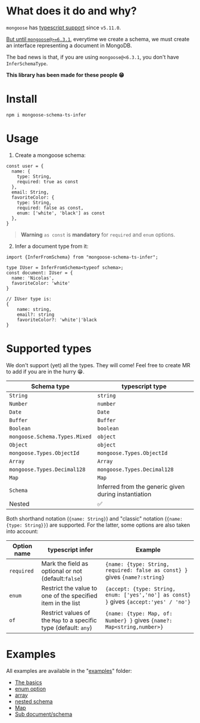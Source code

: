 # What does it do and why?

`mongoose` has [typescript support](https://mongoosejs.com/docs/typescript.html) since `v5.11.0`.

[But until `mongoose@>=6.3.1`](https://mongoosejs.com/docs/typescript/schemas.html), everytime we create a schema, we must create an interface representing a document in MongoDB.

The bad news is that, if you are using `mongoose@<6.3.1`, you don't have `InferSchemaType`. 

**This library has been made for these people 😁**

# Install

```
npm i mongoose-schema-ts-infer
```

# Usage

1. Create a mongoose schema:

```
const user = {
  name: {
    type: String, 
    required: true as const
  },
  email: String,
  favoriteColor: {
    type: String, 
    required: false as const, 
    enum: ['white', 'black'] as const
  },
}
```

> **Warning**
> `as const` is **mandatory** for `required` and `enum` options.

2. Infer a document type from it:

```
import {InferFromSchema} from "mongoose-schema-ts-infer";

type IUser = InferFromSchema<typeof schema>;
const document: IUser = {
  name: 'Nicolas',
  favoriteColor: 'white'
}

// IUser type is:
{ 
    name: string, 
    email?: string
    favoriteColor?: 'white'|'black
}
```

# Supported types

We don't support (yet) all the types. They will come! Feel free to create MR to add if you are in the hurry 😁.

| Schema type                   | typescript type                                      |
|-------------------------------|------------------------------------------------------|
| `String`                      | `string`                                             |
| `Number`                      | `number`                                             |
| `Date`                        | `Date`                                               |
| `Buffer`                      | `Buffer`                                             |
| `Boolean`                     | `boolean`                                            |
| `mongoose.Schema.Types.Mixed` | `object`                                             |
| `Object`                      | `object`                                             |
| `mongoose.Types.ObjectId`     | `mongoose.Types.ObjectId`                            |
| `Array`                       | `Array`                                              |
| `mongoose.Types.Decimal128`   | `mongoose.Types.Decimal128`                          |
| `Map`                         | `Map`                                                |
| `Schema`                      | Inferred from the generic given during instantiation |
| Nested                        | ✅                                                    |

Both shorthand notation (`{name: String}`) and "classic" notation (`{name: {type: String}}`) are supported.
For the latter, some options are also taken into account:

| Option name | typescript infer                                                 | Example                                                                                |
|-------------|------------------------------------------------------------------|----------------------------------------------------------------------------------------|
| `required`  | Mark the field as optional or not (default:`false`)              | `{name: {type: String, required: false as const} }` gives `{name?:string}`             |
| `enum`      | Restrict the value to one of the specified item in the list      | `{accept: {type: String, enum: ['yes','no'] as const} }` gives `{accept:'yes' / 'no'}` |
| `of`        | Restrict values of the `Map` to a specific type (default: `any`) | `{name: {type: Map, of: Number} }` gives `{name?: Map<string,number>}`                 |

# Examples

All examples are available in the "[examples](./examples)" folder:

- [The basics](./examples/basic.ts)
- [enum option](./examples/enum.ts)
- [array](./examples/array.ts)
- [nested schema](./examples/nested.ts)
- [Map](./examples/map.ts)
- [Sub document/schema](./examples/sub-schema.ts)
